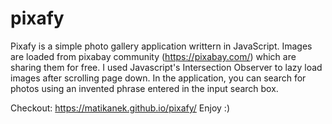 # pixafy

Pixafy is a simple photo gallery application writtern in JavaScript. Images are loaded from pixabay community (https://pixabay.com/) which are sharing them for free. I used Javascript's Intersection Observer to lazy load images after scrolling page down. In the application, you can search for photos using an invented phrase entered in the input search box.

Checkout: https://matikanek.github.io/pixafy/
Enjoy :)
